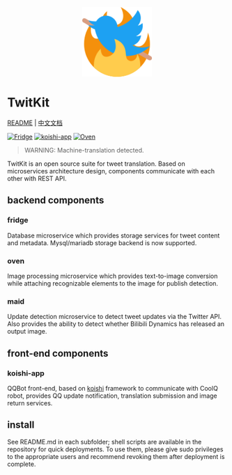 <div align=center><img src="Twitkit.svg" width="160" /></div>

# TwitKit

[README](README.md) | [中文文档](README_zh.md)

[![Fridge](../../workflows/Fridge/badge.svg)](../../actions?query=workflow%3AFridge)
[![koishi-app](../../workflows/koishi-app/badge.svg)](../../actions?query=workflow%3Akoishi-app)
[![Oven](../../workflows/Oven/badge.svg)](../../actions?query=workflow%3AOven)

> WARNING: Machine-translation detected.

TwitKit is an open source suite for tweet translation. Based on microservices architecture design, components communicate with each other with REST API.

## backend components

### fridge
Database microservice which provides storage services for tweet content and metadata.
Mysql/mariadb storage backend is now supported.

### oven
Image processing microservice which provides text-to-image conversion while attaching recognizable elements to the image for publish detection.

### maid
Update detection microservice to detect tweet updates via the Twitter API.
Also provides the ability to detect whether Bilibili Dynamics has released an output image.

## front-end components

### koishi-app
QQBot front-end, based on [koishi](https://koishi.js.org) framework to communicate with CoolQ robot, provides QQ update notification, translation submission and image return services.

## install
See README.md in each subfolder; shell scripts are available in the repository for quick deployments. To use them, please give sudo privileges to the appropriate users and recommend revoking them after deployment is complete.
